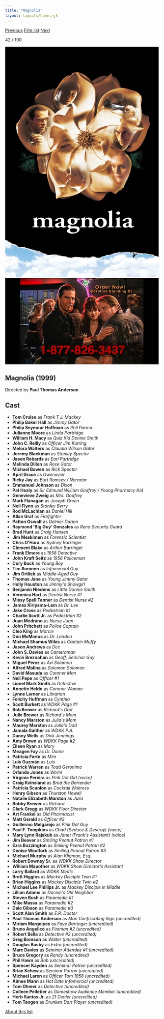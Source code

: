 ```yaml
---
title: "Magnolia"
layout: layouts/home.njk
---
```


<nav class="films">
  <a class="prev" href="../the-straight-story">Previous</a>
  <a href="../">Film list</a>
  <a class="next" href="../the-talented-mr-ripley">Next</a>
</nav>

<p>42 / 100</p>

<article class="film">
  <img class="poster" src="../films/posters/magnolia.jpg" alt="">
  <img class="backdrop" src="../films/backdrops/magnolia.jpg" alt="">

  <h1>Magnolia (1999)</h1>

  <p class="director">
    Directed by <strong>Paul Thomas Anderson</strong>
  </p>


  <h2>
    Cast
  </h2>
  <ul>
    <li><strong>Tom Cruise</strong> as <em>Frank T.J. Mackey</em></li>
<li><strong>Philip Baker Hall</strong> as <em>Jimmy Gator</em></li>
<li><strong>Philip Seymour Hoffman</strong> as <em>Phil Parma</em></li>
<li><strong>Julianne Moore</strong> as <em>Linda Partridge</em></li>
<li><strong>William H. Macy</strong> as <em>Quiz Kid Donnie Smith</em></li>
<li><strong>John C. Reilly</strong> as <em>Officer Jim Kurring</em></li>
<li><strong>Melora Walters</strong> as <em>Claudia Wilson Gator</em></li>
<li><strong>Jeremy Blackman</strong> as <em>Stanley Spector</em></li>
<li><strong>Jason Robards</strong> as <em>Earl Partridge</em></li>
<li><strong>Melinda Dillon</strong> as <em>Rose Gator</em></li>
<li><strong>Michael Bowen</strong> as <em>Rick Spector</em></li>
<li><strong>April Grace</strong> as <em>Gwenovier</em></li>
<li><strong>Ricky Jay</strong> as <em>Burt Ramsey / Narrator</em></li>
<li><strong>Emmanuel Johnson</strong> as <em>Dixon</em></li>
<li><strong>Pat Healy</strong> as <em>Sir Edmund William Godfrey / Young Pharmacy Kid</em></li>
<li><strong>Genevieve Zweig</strong> as <em>Mrs. Godfrey</em></li>
<li><strong>Mark Flanagan</strong> as <em>Joseph Green</em></li>
<li><strong>Neil Flynn</strong> as <em>Stanley Berry</em></li>
<li><strong>Rod McLachlan</strong> as <em>Daniel Hill</em></li>
<li><strong>Allan Graf</strong> as <em>Firefighter</em></li>
<li><strong>Patton Oswalt</strong> as <em>Delmer Darion</em></li>
<li><strong>Raymond 'Big Guy' Gonzales</strong> as <em>Reno Security Guard</em></li>
<li><strong>Brad Hunt</strong> as <em>Craig Hansen</em></li>
<li><strong>Jim Meskimen</strong> as <em>Forensic Scientist</em></li>
<li><strong>Chris O'Hara</strong> as <em>Sydney Barringer</em></li>
<li><strong>Clement Blake</strong> as <em>Arthur Barringer</em></li>
<li><strong>Frank Elmore</strong> as <em>1958 Detective</em></li>
<li><strong>John Kraft Seitz</strong> as <em>1958 Policeman</em></li>
<li><strong>Cory Buck</strong> as <em>Young Boy</em></li>
<li><strong>Tim Soronen</strong> as <em>Infomercial Guy</em></li>
<li><strong>Jim Ortlieb</strong> as <em>Middle-Aged Guy</em></li>
<li><strong>Thomas Jane</strong> as <em>Young Jimmy Gator</em></li>
<li><strong>Holly Houston</strong> as <em>Jimmy's Showgirl</em></li>
<li><strong>Benjamin Niedens</strong> as <em>Little Donnie Smith</em></li>
<li><strong>Veronica Hart</strong> as <em>Dentist Nurse #1</em></li>
<li><strong>Missy Spell Tanner</strong> as <em>Dentist Nurse #2</em></li>
<li><strong>James Kiriyama-Lem</strong> as <em>Dr. Lee</em></li>
<li><strong>Jake Cross</strong> as <em>Pedestrian #1</em></li>
<li><strong>Charlie Scott Jr.</strong> as <em>Pedestrian #2</em></li>
<li><strong>Juan Medrano</strong> as <em>Nurse Juan</em></li>
<li><strong>John Pritchett</strong> as <em>Police Captain</em></li>
<li><strong>Cleo King</strong> as <em>Marcie</em></li>
<li><strong>Don McManus</strong> as <em>Dr. Landon</em></li>
<li><strong>Michael Shamus Wiles</strong> as <em>Captain Muffy</em></li>
<li><strong>Jason Andrews</strong> as <em>Doc</em></li>
<li><strong>John S. Davies</strong> as <em>Cameraman</em></li>
<li><strong>Kevin Breznahan</strong> as <em>Geoff, Seminar Guy</em></li>
<li><strong>Miguel Pérez</strong> as <em>Avi Solomon</em></li>
<li><strong>Alfred Molina</strong> as <em>Solomon Solomon</em></li>
<li><strong>David Masuda</strong> as <em>Coroner Man</em></li>
<li><strong>Neil Pepe</strong> as <em>Officer #1</em></li>
<li><strong>Lionel Mark Smith</strong> as <em>Detective</em></li>
<li><strong>Annette Helde</strong> as <em>Coroner Woman</em></li>
<li><strong>Lynne Lerner</strong> as <em>Librarian</em></li>
<li><strong>Felicity Huffman</strong> as <em>Cynthia</em></li>
<li><strong>Scott Burkett</strong> as <em>WDKK Page #1</em></li>
<li><strong>Bob Brewer</strong> as <em>Richard's Dad</em></li>
<li><strong>Julie Brewer</strong> as <em>Richard's Mom</em></li>
<li><strong>Nancy Marston</strong> as <em>Julia's Mom</em></li>
<li><strong>Maurey Marston</strong> as <em>Julia's Dad</em></li>
<li><strong>Jamala Gaither</strong> as <em>WDKK P.A.</em></li>
<li><strong>Danny Wells</strong> as <em>Dick Jennings</em></li>
<li><strong>Amy Brown</strong> as <em>WDKK Page #2</em></li>
<li><strong>Eileen Ryan</strong> as <em>Mary</em></li>
<li><strong>Meagen Fay</strong> as <em>Dr. Diane</em></li>
<li><strong>Patricia Forte</strong> as <em>Mim</em></li>
<li><strong>Luis Guzmán</strong> as <em>Luis</em></li>
<li><strong>Patrick Warren</strong> as <em>Todd Geronimo</em></li>
<li><strong>Orlando Jones</strong> as <em>Worm</em></li>
<li><strong>Virginia Pereira</strong> as <em>Pink Dot Girl (voice)</em></li>
<li><strong>Craig Kvinsland</strong> as <em>Brad the Bartender</em></li>
<li><strong>Patricia Scanlon</strong> as <em>Cocktail Waitress</em></li>
<li><strong>Henry Gibson</strong> as <em>Thurston Howell</em></li>
<li><strong>Natalie Elizabeth Marston</strong> as <em>Julia</em></li>
<li><strong>Bobby Brewer</strong> as <em>Richard</em></li>
<li><strong>Clark Gregg</strong> as <em>WDKK Floor Director</em></li>
<li><strong>Art Frankel</strong> as <em>Old Pharmacist</em></li>
<li><strong>Matt Gerald</strong> as <em>Officer #2</em></li>
<li><strong>Guillermo Melgarejo</strong> as <em>Pink Dot Guy</em></li>
<li><strong>Paul F. Tompkins</strong> as <em>Chad (Seduce & Destroy) (voice)</em></li>
<li><strong>Mary Lynn Rajskub</strong> as <em>Janet (Frank's Assistant) (voice)</em></li>
<li><strong>Jim Beaver</strong> as <em>Smiling Peanut Patron #1</em></li>
<li><strong>Ezra Buzzington</strong> as <em>Smiling Peanut Patron #2</em></li>
<li><strong>Denise Woolfork</strong> as <em>Smiling Peanut Patron #3</em></li>
<li><strong>Michael Murphy</strong> as <em>Alan Kligman, Esq.</em></li>
<li><strong>Robert Downey Sr.</strong> as <em>WDKK Show Director</em></li>
<li><strong>William Mapother</strong> as <em>WDKK Show Director's Assistant</em></li>
<li><strong>Larry Ballard</strong> as <em>WDKK Medic</em></li>
<li><strong>Brett Higgins</strong> as <em>Mackey Disciple Twin #1</em></li>
<li><strong>Brian Higgins</strong> as <em>Mackey Disciple Twin #2</em></li>
<li><strong>Michael Lee Phillips Jr.</strong> as <em>Mackey Disciple in Middle</em></li>
<li><strong>Lillian Adams</strong> as <em>Donnie's Old Neighbor</em></li>
<li><strong>Steven Bush</strong> as <em>Paramedic #1</em></li>
<li><strong>Mike Massa</strong> as <em>Paramedic #2</em></li>
<li><strong>Dale Gibson</strong> as <em>Paramedic #3</em></li>
<li><strong>Scott Alan Smith</strong> as <em>E.R. Doctor</em></li>
<li><strong>Paul Thomas Anderson</strong> as <em>Man Confiscating Sign (uncredited)</em></li>
<li><strong>Miriam Margolyes</strong> as <em>Faye Barringer (uncredited)</em></li>
<li><strong>Bruno Angelico</strong> as <em>Fireman #2 (uncredited)</em></li>
<li><strong>Robert Bella</strong> as <em>Detective #2 (uncredited)</em></li>
<li><strong>Greg Bronson</strong> as <em>Waiter (uncredited)</em></li>
<li><strong>Douglas Busby</strong> as <em>Extra (uncredited)</em></li>
<li><strong>Marc Davies</strong> as <em>Seminar Attendee #1 (uncredited)</em></li>
<li><strong>Bruce Gregory</strong> as <em>Randy (uncredited)</em></li>
<li><strong>Phil Hawn</strong> as <em>Bob (uncredited)</em></li>
<li><strong>Spencer Kayden</strong> as <em>Seminar Patron (uncredited)</em></li>
<li><strong>Brian Kehew</strong> as <em>Seminar Patron (uncredited)</em></li>
<li><strong>Michael Laren</strong> as <em>Officer Tom 1958 (uncredited)</em></li>
<li><strong>Aimee Mann</strong> as <em>Hot Date Infomercial (uncredited)</em></li>
<li><strong>Tom Ohmer</strong> as <em>Detective (uncredited)</em></li>
<li><strong>Colleen Pelletier</strong> as <em>Gameshow Audience Member (uncredited)</em></li>
<li><strong>Herb Santos Jr.</strong> as <em>21 Dealer (uncredited)</em></li>
<li><strong>Tom Tangen</strong> as <em>Drunken Dart Player (uncredited)</em></li>
  </ul>
</article>
<footer>
  <a href="../about">About this list</a>
</footer>
